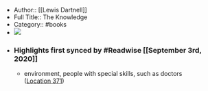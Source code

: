 - Author:: [[Lewis Dartnell]]
- Full Title:: The Knowledge
- Category:: #books
- ![](https://images-na.ssl-images-amazon.com/images/I/51tMiFS3ihL._SL400_.jpg)
- ### Highlights first synced by #Readwise [[September 3rd, 2020]]
    - environment, people with special skills, such as doctors ([Location 371](https://readwise.io/to_kindle?action=open&asin=B00DMCV5YS&location=371))
